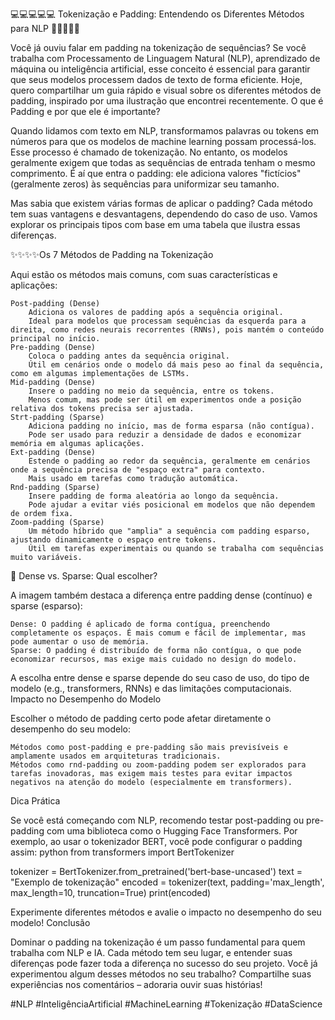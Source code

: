 💻💻💻💻💻 Tokenização e Padding: Entendendo os Diferentes Métodos para NLP 🚀🚀🚀🚀🚀

Você já ouviu falar em padding na tokenização de sequências? Se você trabalha com Processamento de Linguagem Natural (NLP), aprendizado de máquina ou inteligência artificial, esse conceito é essencial para garantir que seus modelos processem dados de texto de forma eficiente. Hoje, quero compartilhar um guia rápido e visual sobre os diferentes métodos de padding, inspirado por uma ilustração que encontrei recentemente.
O que é Padding e por que ele é importante?

Quando lidamos com texto em NLP, transformamos palavras ou tokens em números para que os modelos de machine learning possam processá-los. Esse processo é chamado de tokenização. No entanto, os modelos geralmente exigem que todas as sequências de entrada tenham o mesmo comprimento. É aí que entra o padding: ele adiciona valores "fictícios" (geralmente zeros) às sequências para uniformizar seu tamanho.

Mas sabia que existem várias formas de aplicar o padding? Cada método tem suas vantagens e desvantagens, dependendo do caso de uso. Vamos explorar os principais tipos com base em uma tabela que ilustra essas diferenças.

✨✨✨✨Os 7 Métodos de Padding na Tokenização

Aqui estão os métodos mais comuns, com suas características e aplicações:

    Post-padding (Dense)
        Adiciona os valores de padding após a sequência original.
        Ideal para modelos que processam sequências da esquerda para a direita, como redes neurais recorrentes (RNNs), pois mantém o conteúdo principal no início.
    Pre-padding (Dense)
        Coloca o padding antes da sequência original.
        Útil em cenários onde o modelo dá mais peso ao final da sequência, como em algumas implementações de LSTMs.
    Mid-padding (Dense)
        Insere o padding no meio da sequência, entre os tokens.
        Menos comum, mas pode ser útil em experimentos onde a posição relativa dos tokens precisa ser ajustada.
    Strt-padding (Sparse)
        Adiciona padding no início, mas de forma esparsa (não contígua).
        Pode ser usado para reduzir a densidade de dados e economizar memória em algumas aplicações.
    Ext-padding (Dense)
        Estende o padding ao redor da sequência, geralmente em cenários onde a sequência precisa de "espaço extra" para contexto.
        Mais usado em tarefas como tradução automática.
    Rnd-padding (Sparse)
        Insere padding de forma aleatória ao longo da sequência.
        Pode ajudar a evitar viés posicional em modelos que não dependem de ordem fixa.
    Zoom-padding (Sparse)
        Um método híbrido que "amplia" a sequência com padding esparso, ajustando dinamicamente o espaço entre tokens.
        Útil em tarefas experimentais ou quando se trabalha com sequências muito variáveis.

🤝  Dense vs. Sparse: Qual escolher?

A imagem também destaca a diferença entre padding dense (contínuo) e sparse (esparso):

    Dense: O padding é aplicado de forma contígua, preenchendo completamente os espaços. É mais comum e fácil de implementar, mas pode aumentar o uso de memória.
    Sparse: O padding é distribuído de forma não contígua, o que pode economizar recursos, mas exige mais cuidado no design do modelo.

A escolha entre dense e sparse depende do seu caso de uso, do tipo de modelo (e.g., transformers, RNNs) e das limitações computacionais.
Impacto no Desempenho do Modelo

Escolher o método de padding certo pode afetar diretamente o desempenho do seu modelo:

    Métodos como post-padding e pre-padding são mais previsíveis e amplamente usados em arquiteturas tradicionais.
    Métodos como rnd-padding ou zoom-padding podem ser explorados para tarefas inovadoras, mas exigem mais testes para evitar impactos negativos na atenção do modelo (especialmente em transformers).

Dica Prática

Se você está começando com NLP, recomendo testar post-padding ou pre-padding com uma biblioteca como o Hugging Face Transformers. Por exemplo, ao usar o tokenizador BERT, você pode configurar o padding assim:
python
from transformers import BertTokenizer

tokenizer = BertTokenizer.from_pretrained('bert-base-uncased')
text = "Exemplo de tokenização"
encoded = tokenizer(text, padding='max_length', max_length=10, truncation=True)
print(encoded)

Experimente diferentes métodos e avalie o impacto no desempenho do seu modelo!
Conclusão

Dominar o padding na tokenização é um passo fundamental para quem trabalha com NLP e IA. Cada método tem seu lugar, e entender suas diferenças pode fazer toda a diferença no sucesso do seu projeto. Você já experimentou algum desses métodos no seu trabalho? Compartilhe suas experiências nos comentários – adoraria ouvir suas histórias!

#NLP #InteligênciaArtificial #MachineLearning #Tokenização #DataScience

